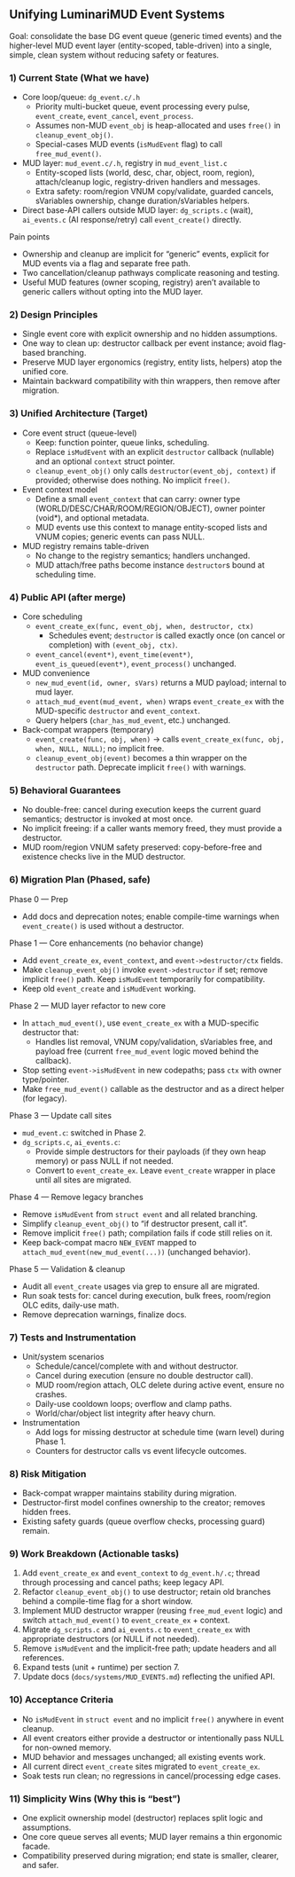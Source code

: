 ## Unifying LuminariMUD Event Systems

Goal: consolidate the base DG event queue (generic timed events) and the higher-level MUD event layer (entity-scoped, table-driven) into a single, simple, clean system without reducing safety or features.

### 1) Current State (What we have)
- Core loop/queue: `dg_event.c/.h`
  - Priority multi-bucket queue, event processing every pulse, `event_create`, `event_cancel`, `event_process`.
  - Assumes non-MUD `event_obj` is heap-allocated and uses `free()` in `cleanup_event_obj()`.
  - Special-cases MUD events (`isMudEvent` flag) to call `free_mud_event()`.
- MUD layer: `mud_event.c/.h`, registry in `mud_event_list.c`
  - Entity-scoped lists (world, desc, char, object, room, region), attach/cleanup logic, registry-driven handlers and messages.
  - Extra safety: room/region VNUM copy/validate, guarded cancels, sVariables ownership, change duration/sVariables helpers.
- Direct base-API callers outside MUD layer: `dg_scripts.c` (wait), `ai_events.c` (AI response/retry) call `event_create()` directly.

Pain points
- Ownership and cleanup are implicit for “generic” events, explicit for MUD events via a flag and separate free path.
- Two cancellation/cleanup pathways complicate reasoning and testing.
- Useful MUD features (owner scoping, registry) aren’t available to generic callers without opting into the MUD layer.

### 2) Design Principles
- Single event core with explicit ownership and no hidden assumptions.
- One way to clean up: destructor callback per event instance; avoid flag-based branching.
- Preserve MUD layer ergonomics (registry, entity lists, helpers) atop the unified core.
- Maintain backward compatibility with thin wrappers, then remove after migration.

### 3) Unified Architecture (Target)
- Core event struct (queue-level)
  - Keep: function pointer, queue links, scheduling.
  - Replace `isMudEvent` with an explicit `destructor` callback (nullable) and an optional `context` struct pointer.
  - `cleanup_event_obj()` only calls `destructor(event_obj, context)` if provided; otherwise does nothing. No implicit `free()`.
- Event context model
  - Define a small `event_context` that can carry: owner type (WORLD/DESC/CHAR/ROOM/REGION/OBJECT), owner pointer (void*), and optional metadata.
  - MUD events use this context to manage entity-scoped lists and VNUM copies; generic events can pass NULL.
- MUD registry remains table-driven
  - No change to the registry semantics; handlers unchanged.
  - MUD attach/free paths become instance `destructor`s bound at scheduling time.

### 4) Public API (after merge)
- Core scheduling
  - `event_create_ex(func, event_obj, when, destructor, ctx)`
    - Schedules event; `destructor` is called exactly once (on cancel or completion) with `(event_obj, ctx)`.
  - `event_cancel(event*)`, `event_time(event*)`, `event_is_queued(event*)`, `event_process()` unchanged.
- MUD convenience
  - `new_mud_event(id, owner, sVars)` returns a MUD payload; internal to mud layer.
  - `attach_mud_event(mud_event, when)` wraps `event_create_ex` with the MUD-specific `destructor` and `event_context`.
  - Query helpers (`char_has_mud_event`, etc.) unchanged.
- Back-compat wrappers (temporary)
  - `event_create(func, obj, when)` → calls `event_create_ex(func, obj, when, NULL, NULL)`; no implicit free.
  - `cleanup_event_obj(event)` becomes a thin wrapper on the `destructor` path. Deprecate implicit `free()` with warnings.

### 5) Behavioral Guarantees
- No double-free: cancel during execution keeps the current guard semantics; destructor is invoked at most once.
- No implicit freeing: if a caller wants memory freed, they must provide a destructor.
- MUD room/region VNUM safety preserved: copy-before-free and existence checks live in the MUD destructor.

### 6) Migration Plan (Phased, safe)
Phase 0 — Prep
- Add docs and deprecation notes; enable compile-time warnings when `event_create()` is used without a destructor.

Phase 1 — Core enhancements (no behavior change)
- Add `event_create_ex`, `event_context`, and `event->destructor/ctx` fields.
- Make `cleanup_event_obj()` invoke `event->destructor` if set; remove implicit `free()` path. Keep `isMudEvent` temporarily for compatibility.
- Keep old `event_create` and `isMudEvent` working.

Phase 2 — MUD layer refactor to new core
- In `attach_mud_event()`, use `event_create_ex` with a MUD-specific destructor that:
  - Handles list removal, VNUM copy/validation, sVariables free, and payload free (current `free_mud_event` logic moved behind the callback).
- Stop setting `event->isMudEvent` in new codepaths; pass `ctx` with owner type/pointer.
- Make `free_mud_event()` callable as the destructor and as a direct helper (for legacy).

Phase 3 — Update call sites
- `mud_event.c`: switched in Phase 2.
- `dg_scripts.c`, `ai_events.c`:
  - Provide simple destructors for their payloads (if they own heap memory) or pass NULL if not needed.
  - Convert to `event_create_ex`. Leave `event_create` wrapper in place until all sites are migrated.

Phase 4 — Remove legacy branches
- Remove `isMudEvent` from `struct event` and all related branching.
- Simplify `cleanup_event_obj()` to “if destructor present, call it”.
- Remove implicit `free()` path; compilation fails if code still relies on it.
- Keep back-compat macro `NEW_EVENT` mapped to `attach_mud_event(new_mud_event(...))` (unchanged behavior).

Phase 5 — Validation & cleanup
- Audit all `event_create` usages via grep to ensure all are migrated.
- Run soak tests for: cancel during execution, bulk frees, room/region OLC edits, daily-use math.
- Remove deprecation warnings, finalize docs.

### 7) Tests and Instrumentation
- Unit/system scenarios
  - Schedule/cancel/complete with and without destructor.
  - Cancel during execution (ensure no double destructor call).
  - MUD room/region attach, OLC delete during active event, ensure no crashes.
  - Daily-use cooldown loops; overflow and clamp paths.
  - World/char/object list integrity after heavy churn.
- Instrumentation
  - Add logs for missing destructor at schedule time (warn level) during Phase 1.
  - Counters for destructor calls vs event lifecycle outcomes.

### 8) Risk Mitigation
- Back-compat wrapper maintains stability during migration.
- Destructor-first model confines ownership to the creator; removes hidden frees.
- Existing safety guards (queue overflow checks, processing guard) remain.

### 9) Work Breakdown (Actionable tasks)
1. Add `event_create_ex` and `event_context` to `dg_event.h/.c`; thread through processing and cancel paths; keep legacy API.
2. Refactor `cleanup_event_obj()` to use destructor; retain old branches behind a compile-time flag for a short window.
3. Implement MUD destructor wrapper (reusing `free_mud_event` logic) and switch `attach_mud_event()` to `event_create_ex` + context.
4. Migrate `dg_scripts.c` and `ai_events.c` to `event_create_ex` with appropriate destructors (or NULL if not needed).
5. Remove `isMudEvent` and the implicit-free path; update headers and all references.
6. Expand tests (unit + runtime) per section 7.
7. Update docs (`docs/systems/MUD_EVENTS.md`) reflecting the unified API.

### 10) Acceptance Criteria
- No `isMudEvent` in `struct event` and no implicit `free()` anywhere in event cleanup.
- All event creators either provide a destructor or intentionally pass NULL for non-owned memory.
- MUD behavior and messages unchanged; all existing events work.
- All current direct `event_create` sites migrated to `event_create_ex`.
- Soak tests run clean; no regressions in cancel/processing edge cases.

### 11) Simplicity Wins (Why this is “best”)
- One explicit ownership model (destructor) replaces split logic and assumptions.
- One core queue serves all events; MUD layer remains a thin ergonomic facade.
- Compatibility preserved during migration; end state is smaller, clearer, and safer.

